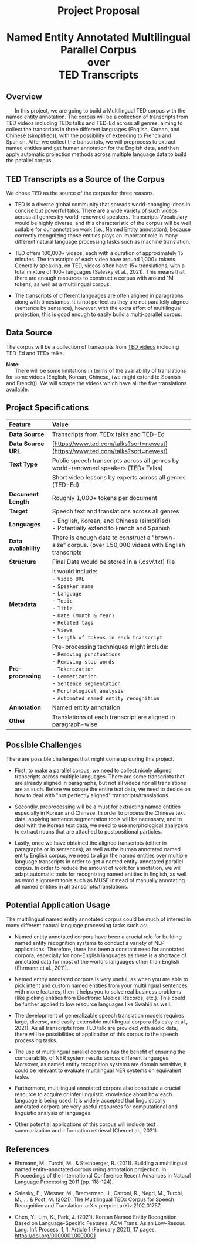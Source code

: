 <h1><p align="center">Project Proposal </p></h1>


<h1><p align="center">Named Entity Annotated Multilingual Parallel Corpus<br>over<br>TED Transcripts</p></h1>

## Overview

&nbsp;&nbsp;&nbsp;&nbsp;&nbsp;&nbsp;In this project, we are going to build a Multilingual TED corpus with
the named entity annotation. The corpus will be a collection of
transcripts from TED videos including TEDx talks and TED-Ed across all
genres, aiming to collect the transcripts in three different languages
(English, Korean, and Chinese (simplified)), with the possibility of
extending to French and Spanish. After we collect the transcripts, we
will preprocess to extract named entities and get human annotation for
the English data, and then apply automatic projection methods across
multiple language data to build the parallel corpus.

## TED Transcripts as a Source of the Corpus

We chose TED as the source of the corpus for three reasons.

-   TED is a diverse global community that spreads world-changing ideas
    in concise but powerful talks. There are a wide variety of such
    videos across all genres by world-renowned speakers. Transcripts
    Vocabulary would be highly diverse, and this characteristic of the
    corpus will be well suitable for our annotation work (i.e., Named
    Entity annotation), because correctly recognizing those entities
    plays an important role in many different natural language
    processing tasks such as machine translation.

-   TED offers 100,000+ videos, each with a duration of approximately 15
    minutes. The transcripts of each video have around 1,000+ tokens.
    Generally speaking, on TED, videos often have 15+ translations,
    with a total mixture of 100+ languages (Salesky et al., 2021).
    This means that there are enough resources to construct a corpus
    with around 1M tokens, as well as a multilingual corpus.

-   The transcripts of different languages are often aligned in
    paragraphs along with timestamps. It is not perfect as they are
    not parallelly aligned (sentence by sentence), however, with the
    extra effort of multilingual projection, this is good enough to
    easily build a multi-parallel corpus.

## Data Source

The corpus will be a collection of transcripts from [TED
videos](https://www.ted.com/talks?sort=newest) including TED-Ed and TEDx
talks.

**Note:**<br>&nbsp;&nbsp;&nbsp;&nbsp;&nbsp;&nbsp;There will be some limitations in terms of the availability of
translations for some videos (English, Korean, Chinese, (we might extend to Spanish and
French)). We will scrape the videos which have all the five translations available.

## Project Specifications

|  Feature              |            Value                            |
| :---        |    :----   |   
| **Data Source**       | Transcripts from TEDx talks and TED-Ed      |
| **Data Source URL**   | [https://www.ted.com/talks?sort=newest](https://www.ted.com/talks?sort=newest)     |
| **Text Type**         | Public speech transcripts across all genres by world-renowned speakers (TEDx Talks)|
|                       | Short video lessons by experts across all genres (TED-Ed)  |
| **Document Length**   | Roughly 1,000+ tokens per document          |
| **Target**            | Speech text and translations across all genres    |
| **Languages**         | -   English, Korean, and Chinese (simplified)<br>-   Potentially extend to French and Spanish           
| **Data availability** | There is enough data to construct a "brown-size" corpus. (over 150,000 videos with English transcripts | |                       |   and translations in 100+ languages)       |
| **Structure**         | Final Data would be stored in a (.csv/.txt) file  |
| **Metadata**          | It would include:<br> -   `Video URL`<br> -   `Speaker name`<br> -   `Language`<br> -   `Topic`<br> -   `Title`<br> -   `Date (Month & Year)`<br> -   `Related tags`<br> -   `Views`<br> -   `Length of tokens in each transcript`<br>
| **Pre-processing**    | Pre-processing techniques might include:<br> -   `Removing punctuations`<br> -   `Removing stop words`<br> -   `Tokenization`<br> -   `Lemmatization`<br> -   `Sentence segmentation`<br> -   `Morphological analysis`<br> -   `Automated named entity recognition`      |
| **Annotation**        | Named entity annotation                     |
| **Other**             | Translations of each transcript are aligned in paragraph-wise |

## Possible Challenges

There are possible challenges that might come up during this project.

-   First, to make a parallel corpus, we need to collect nicely aligned
    transcripts across multiple languages. There are some transcripts
    that are already aligned in paragraphs, but not all videos nor all
    translations are as such. Before we scrape the entire text data,
    we need to decide on how to deal with "not perfectly aligned"
    transcripts/translations.

-   Secondly, preprocessing will be a must for extracting named entities
    especially in Korean and Chinese. In order to process the Chinese
    text data, applying sentence segmentation tools will be necessary,
    and to deal with the Korean text data, we need to use
    morphological analyzers to extract nouns that are attached to
    postpositional particles.

-   Lastly, once we have obtained the aligned transcripts (either in
    paragraphs or in sentences), as well as the human annotated named
    entity English corpus, we need to align the named entities over
    multiple language transcripts in order to get a named
    entity-annotated parallel corpus. In order to reduce the amount of
    work for annotation, we will adapt automatic tools for recognizing
    named entities in English, as well as word alignment tools such as
    MUSE instead of manually annotating all named entities in all
    transcripts/translations.

## Potential Application Usage

The multilingual named entity annotated corpus could be much of interest
in many different natural language processing tasks such as:

*   Named entity annotated corpora have been a crucial role for building named 
    entity recognition systems to conduct a variety of NLP applications. 
    Therefore, there has been a constant need for annotated corpora, especially 
    for non-English languages as there is a shortage of annotated data for most 
    of the world's languages other than English (Ehrmann et al., 2011).

*   Named entity annotated corpora is very useful, as when you are able
    to pick intent and custom named entities from your multilingual
    sentences with more features, then it helps you to solve real
    business problems (like picking entities from Electronic Medical
    Records, etc.). This could be further applied to low resource
    languages like Swahili as well.

*   The development of generalizable speech translation models requires
    large, diverse, and easily extensible multilingual corpora
    (Salesky et al., 2021). As all transcripts from TED talk are
    provided with audio data, there will be possibilities of
    application of this corpus to the speech processing tasks.

-   The use of multilingual parallel corpora has the benefit of ensuring
    the comparability of NER system results across different
    languages. Moreover, as named entity recognition systems are
    domain sensitive, it could be relevant to evaluate multilingual
    NER systems on equivalent tasks.

-   Furthermore, multilingual annotated corpora also constitute a
    crucial resource to acquire or infer linguistic knowledge about
    how each language is being used. It is widely accepted that
    linguistically annotated corpora are very useful resources for
    computational and linguistic analysis of languages.

-   Other potential applications of this corpus will include text
    summarization and information retrieval (Chen et al., 2021).

## References

-   Ehrmann, M., Turchi, M., & Steinberger, R. (2011). Building a
    multilingual named entity-annotated corpus using annotation
    projection. In Proceedings of the International Conference Recent
    Advances in Natural Language Processing 2011 (pp. 118-124).

-   Salesky, E., Wiesner, M., Bremerman, J., Cattoni, R., Negri, M.,
    Turchi, M., \... & Post, M. (2021). The Multilingual TEDx Corpus
    for Speech Recognition and Translation. arXiv preprint
    arXiv:2102.01757.

-   Chen, Y., Lim, K., Park, J. (2021). Korean Named Entity Recognition
    Based on Language-Specific Features. ACM Trans. Asian Low-Resour.
    Lang. Inf. Process. 1, 1, Article 1 (February 2021), 17 pages.
    <https://doi.org/0000001.0000001>
